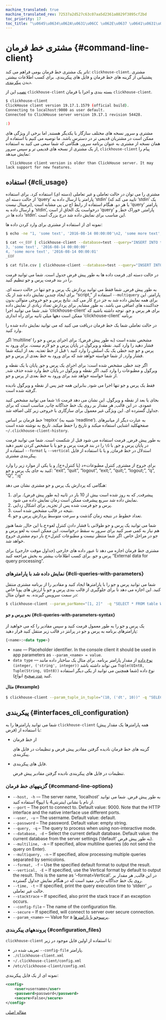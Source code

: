 ```yaml
---
machine_translated: true
machine_translated_rev: 72537a2d527c63c07aa5d2361a8829f3895cf2bd
toc_priority: 17
toc_title: "\u0645\u0634\u062A\u0631\u06CC \u062E\u0637 \u0641\u0631\u0645\u0627\u0646"
---
```


# مشتری خط فرمان {#command-line-client}

تاتر یک مشتری خط فرمان بومی فراهم می کند: `clickhouse-client`. مشتری پشتیبانی از گزینه های خط فرمان و فایل های پیکربندی. برای کسب اطلاعات بیشتر, دیدن [پیکربندی](#interfaces_cli_configuration).

[نصب](../getting_started/index.md) این از `clickhouse-client` بسته بندی و اجرا با فرمان `clickhouse-client`.

``` bash
$ clickhouse-client
ClickHouse client version 19.17.1.1579 (official build).
Connecting to localhost:9000 as user default.
Connected to ClickHouse server version 19.17.1 revision 54428.

:)
```

مشتری و سرور نسخه های مختلف سازگار با یکدیگر هستند, اما برخی از ویژگی های ممکن است در مشتریان قدیمی تر در دسترس باشد. ما توصیه می کنیم با استفاده از همان نسخه از مشتری به عنوان برنامه سرور. هنگامی که شما سعی می کنید به استفاده از یک مشتری از نسخه های قدیمی تر و سپس سرور, `clickhouse-client` پیام را نمایش میدهد:

      ClickHouse client version is older than ClickHouse server. It may lack support for new features.

## استفاده {#cli_usage}

مشتری را می توان در حالت تعاملی و غیر تعاملی (دسته ای) استفاده کرد. برای استفاده از حالت دسته ای ‘query’ پارامتر یا ارسال داده به ‘stdin’ (تایید می کند که ‘stdin’ یک ترمینال نیست), یا هر دو. هنگام استفاده از رابط اچ تی پی مشابه است ‘query’ پارامتر و ارسال داده به ‘stdin’, درخواست یک الحاق از است ‘query’ پارامتر, خوراک خط, و داده ها در ‘stdin’. این مناسب برای نمایش داده شد درج بزرگ است.

نمونه ای از استفاده از مشتری برای وارد کردن داده ها:

``` bash
$ echo -ne "1, 'some text', '2016-08-14 00:00:00'\n2, 'some more text', '2016-08-14 00:00:01'" | clickhouse-client --database=test --query="INSERT INTO test FORMAT CSV";

$ cat <<_EOF | clickhouse-client --database=test --query="INSERT INTO test FORMAT CSV";
3, 'some text', '2016-08-14 00:00:00'
4, 'some more text', '2016-08-14 00:00:01'
_EOF

$ cat file.csv | clickhouse-client --database=test --query="INSERT INTO test FORMAT CSV";
```

در حالت دسته ای, فرمت داده ها به طور پیش فرض جدول است. شما می توانید فرمت را در بند فرمت پرس و جو تنظیم کنید.

به طور پیش فرض, شما فقط می توانید پردازش یک پرس و جو تنها در حالت دسته ای. برای ایجاد چندین نمایش داده شد از یک “script,” استفاده از `--multiquery` پارامتر. این برای همه نمایش داده شد به جز درج کار می کند. نتایج پرس و جو خروجی متوالی بدون جداکننده های اضافی می باشد. به طور مشابه, برای پردازش تعداد زیادی از نمایش داده شد, شما می توانید اجرا ‘clickhouse-client’ برای هر پرس و جو. توجه داشته باشید که ممکن است دهها میلی ثانیه برای راه اندازی ‘clickhouse-client’ برنامه

در حالت تعاملی شما یک خط فرمان دریافت می کنید که می توانید نمایش داده شده را وارد کنید.

اگر ‘multiline’ مشخص نشده است (به طور پیش فرض): برای اجرای پرس و جو را فشار دهید را وارد کنید. نقطه و ویرگول در پایان پرس و جو لازم نیست. برای ورود به پرس و جو چند خطی یک بک اسلش را وارد کنید `\` قبل از خط تغذیه. بعد از اینکه شما فشار وارد, از شما خواسته خواهد شد که برای ورود به خط بعدی از پرس و جو.

اگر چند خطی مشخص شده است: برای اجرای یک پرس و جو, پایان با یک نقطه و ویرگول و مطبوعات را وارد کنید. اگر نقطه و ویرگول در پایان خط وارد شده حذف شد, از شما خواسته خواهد شد برای ورود به خط بعدی از پرس و جو.

فقط یک پرس و جو تنها اجرا می شود, بنابراین همه چیز پس از نقطه و ویرگول نادیده گرفته شده است.

شما می توانید مشخص کنید `\G` بجای یا بعد از نقطه و ویرگول. این نشان می دهد فرمت عمودی. در این قالب, هر مقدار بر روی یک خط جداگانه چاپ, مناسب است که برای جداول گسترده ای. این ویژگی غیر معمول برای سازگاری با خروجی زیر کلی اضافه شد.

خط فرمان بر اساس ‘replxx’ (شبیه به ‘readline’). به عبارت دیگر از میانبرهای صفحهکلید اشنایی استفاده میکند و تاریخ را حفظ میکند. تاریخ به نوشته شده است `~/.clickhouse-client-history`.

به طور پیش فرض, فرمت استفاده می شود قبل از شکست است. شما می توانید فرمت را در بند فرمت پرس و جو یا با مشخص کردن تغییر دهید `\G` در پایان پرس و جو, با استفاده از `--format` یا `--vertical` استدلال در خط فرمان, و یا با استفاده از فایل پیکربندی مشتری.

برای خروج از مشتری, کنترل مطبوعات+د (یا کنترل+ج), و یا یکی از موارد زیر را وارد کنید به جای یک پرس و جو: “exit”, “quit”, “logout”, “exit;”, “quit;”, “logout;”, “q”, “Q”, “:q”

هنگامی که پردازش یک پرس و جو مشتری نشان می دهد:

1.  پیشرفت, که به روز شده است بیش از 10 بار در ثانیه (به طور پیش فرض). برای نمایش داده شد سریع پیشرفت ممکن است زمان نمایش داده می شود.
2.  پرس و جو فرمت شده پس از تجزیه, برای اشکال زدایی.
3.  نتیجه در قالب مشخص شده است.
4.  تعداد خطوط در نتیجه زمان گذشت و سرعت متوسط پردازش پرس و جو.

شما می توانید یک پرس و جو طولانی با فشار دادن کنترل لغو+ج.با این حال, شما هنوز هم نیاز به کمی صبر کنید برای سرور به سقط درخواست. این ممکن است به لغو پرس و جو در مراحل خاص. اگر شما منتظر نیست و مطبوعات کنترل+ج بار دوم مشتری خروج خواهد شد.

مشتری خط فرمان اجازه می دهد تا عبور داده های خارجی (جداول موقت خارجی) برای پرس و جو. برای کسب اطلاعات بیشتر به بخش مراجعه کنید “External data for query processing”.

### نمایش داده شد با پارامترهای {#cli-queries-with-parameters}

شما می توانید پرس و جو را با پارامترها ایجاد کنید و مقادیر را از برنامه مشتری منتقل کنید. این اجازه می دهد تا برای جلوگیری از قالب بندی پرس و جو با ارزش های پویا خاص در سمت سرویس گیرنده. به عنوان مثال:

``` bash
$ clickhouse-client --param_parName="[1, 2]"  -q "SELECT * FROM table WHERE a = {parName:Array(UInt16)}"
```

#### نحو پرس و جو {#cli-queries-with-parameters-syntax}

یک پرس و جو را به طور معمول فرمت کنید و سپس مقادیر را که می خواهید از پارامترهای برنامه به پرس و جو در پرانتز در قالب زیر منتقل کنید قرار دهید:

``` sql
{<name>:<data type>}
```

-   `name` — Placeholder identifier. In the console client it should be used in app parameters as `--param_<name> = value`.
-   `data type` — [نوع داده](../sql_reference/data_types/index.md) از مقدار پارامتر برنامه. برای مثال یک ساختار داده مانند `(integer, ('string', integer))` می تواند داشته باشد `Tuple(UInt8, Tuple(String, UInt8))` نوع داده (شما همچنین می توانید از یکی دیگر استفاده کنید [عدد صحیح](../sql_reference/data_types/int_uint.md) انواع).

#### مثال {#example}

``` bash
$ clickhouse-client --param_tuple_in_tuple="(10, ('dt', 10))" -q "SELECT * FROM table WHERE val = {tuple_in_tuple:Tuple(UInt8, Tuple(String, UInt8))}"
```

## پیکربندی {#interfaces_cli_configuration}

شما می توانید پارامترها را به `clickhouse-client` (همه پارامترها یک مقدار پیش فرض) با استفاده از:

-   از خط فرمان

    گزینه های خط فرمان نادیده گرفتن مقادیر پیش فرض و تنظیمات در فایل های پیکربندی.

-   فایل های پیکربندی.

    تنظیمات در فایل های پیکربندی نادیده گرفتن مقادیر پیش فرض.

### گزینههای خط فرمان {#command-line-options}

-   `--host, -h` -– The server name, ‘localhost’ به طور پیش فرض. شما می توانید از نام یا نشانی اینترنتی4 یا ایپو6 استفاده کنید.
-   `--port` – The port to connect to. Default value: 9000. Note that the HTTP interface and the native interface use different ports.
-   `--user, -u` – The username. Default value: default.
-   `--password` – The password. Default value: empty string.
-   `--query, -q` – The query to process when using non-interactive mode.
-   `--database, -d` – Select the current default database. Default value: the current database from the server settings (‘default’ به طور پیش فرض).
-   `--multiline, -m` – If specified, allow multiline queries (do not send the query on Enter).
-   `--multiquery, -n` – If specified, allow processing multiple queries separated by semicolons.
-   `--format, -f` – Use the specified default format to output the result.
-   `--vertical, -E` – If specified, use the Vertical format by default to output the result. This is the same as ‘–format=Vertical’. در این قالب, هر مقدار بر روی یک خط جداگانه چاپ, مفید است که در هنگام نمایش جداول گسترده.
-   `--time, -t` – If specified, print the query execution time to ‘stderr’ در حالت غیر تعاملی.
-   `--stacktrace` – If specified, also print the stack trace if an exception occurs.
-   `--config-file` – The name of the configuration file.
-   `--secure` – If specified, will connect to server over secure connection.
-   `--param_<name>` — Value for a [پرسوجو با پارامترها](#cli-queries-with-parameters).

### پروندههای پیکربندی {#configuration_files}

`clickhouse-client` با استفاده از اولین فایل موجود در زیر:

-   تعریف شده در `--config-file` پارامتر.
-   `./clickhouse-client.xml`
-   `~/.clickhouse-client/config.xml`
-   `/etc/clickhouse-client/config.xml`

نمونه ای از یک فایل پیکربندی:

``` xml
<config>
    <user>username</user>
    <password>password</password>
    <secure>False</secure>
</config>
```

[مقاله اصلی](https://clickhouse.tech/docs/en/interfaces/cli/) <!--hide-->
